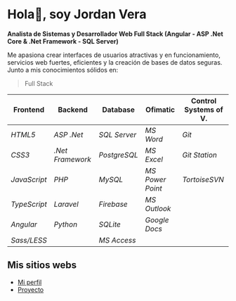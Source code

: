 # Hola👋, soy Jordan Vera

**Analista de Sistemas y Desarrollador Web Full Stack (Angular - ASP .Net Core & .Net Framework  - SQL Server)**

Me apasiona crear interfaces de usuarios atractivas y en funcionamiento, servicios web fuertes, eficientes y la creación de bases de datos seguras. Junto a mis 
conocimientos sólidos en: 

> Full Stack 

| Frontend | Backend | Database | Ofimatic | Control Systems of V. |
| ---------| ------- | -------- | -------- | --------------------- |
| _HTML5_ | _ASP .Net_ | _SQL Server_ | _MS Word_ | _Git_ |
| _CSS3_ | _.Net Framework_ | _PostgreSQL_ | _MS Excel_ | _Git Station_ |
| _JavaScript_ | _PHP_ | _MySQL_ | _MS Power Point_ | _TortoiseSVN_ |
| _TypeScript_ | _Laravel_ | _Firebase_ | _MS Outlook_ |
| _Angular_ | _Python_ | _SQLite_ | _Google Docs_ | 
| _Sass/LESS_ | | _MS Access_ | |

## Mis sitios webs
- [Mi perfil](https://Jordan3Vera.github.io/My-Profile)
- [Proyecto](https://abm-project3.web.app)
